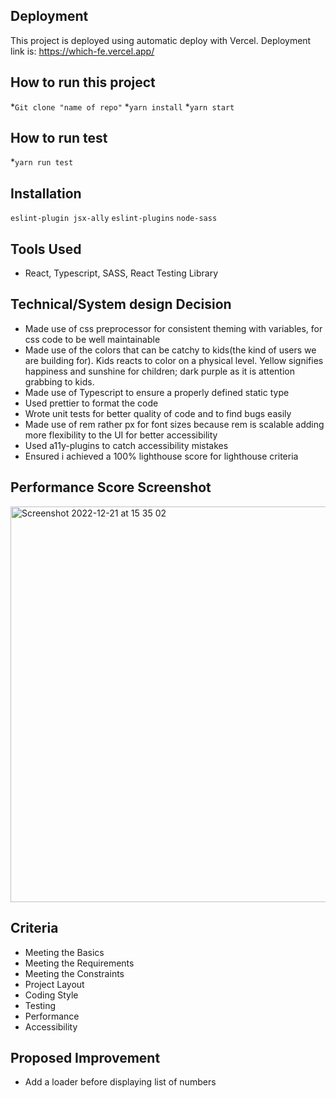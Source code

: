 ## **Deployment**
This project is deployed using automatic deploy with Vercel.
Deployment link is: https://which-fe.vercel.app/

## **How to run this project**
*```Git clone "name of repo"```
*```yarn install```
*```yarn start```

## **How to run test**
*```yarn run test```


## **Installation**
 ```eslint-plugin jsx-ally```
```eslint-plugins```
```node-sass```

## **Tools Used**
* React, Typescript, SASS, React Testing Library

## **Technical/System design Decision**
* Made use of css preprocessor for consistent theming with variables, for css code to be well maintainable
* Made use of the colors that can be catchy to kids(the kind of users we are building for). Kids reacts to color on a physical level. Yellow signifies       happiness and sunshine for children; dark purple as it is attention grabbing to kids.
* Made use of Typescript to ensure a properly defined static type
* Used prettier to format the code
* Wrote unit tests for better quality of code and to find bugs easily
* Made use of rem rather px for font sizes because rem is scalable adding more flexibility to the UI for better accessibility
* Used a11y-plugins to catch accessibility mistakes
* Ensured i achieved a 100% lighthouse score for lighthouse criteria

## **Performance Score Screenshot**
<img width="633" alt="Screenshot 2022-12-21 at 15 35 02" src="https://user-images.githubusercontent.com/25429341/208952420-74b8d9dd-19a5-4a6f-b581-e70079ab69aa.png">


## **Criteria**
* Meeting the Basics
* Meeting the Requirements
* Meeting the Constraints
* Project Layout
* Coding Style
* Testing
* Performance
* Accessibility


## **Proposed Improvement**
* Add a loader before displaying list of numbers




